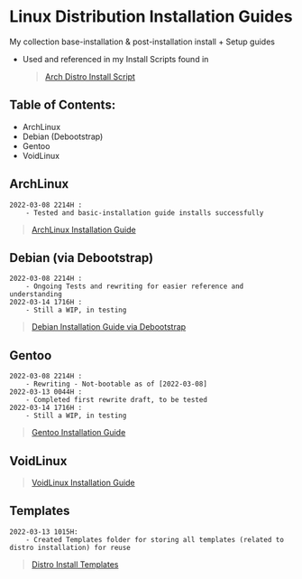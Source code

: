 # Linux Distribution Installation Guides

My collection base-installation & post-installation install + Setup guides

- Used and referenced in my Install Scripts found in 
	
	> [Arch Distro Install Script](https://github.com/Thanatisia/distro-installscript-arch)
	

## Table of Contents:
- ArchLinux
- Debian (Debootstrap)
- Gentoo
- VoidLinux

## ArchLinux

```
2022-03-08 2214H : 
	- Tested and basic-installation guide installs successfully
```

> [ArchLinux Installation Guide](ArchLinux)

## Debian (via Debootstrap)

```
2022-03-08 2214H : 
	- Ongoing Tests and rewriting for easier reference and understanding
2022-03-14 1716H :
	- Still a WIP, in testing
```

> [Debian Installation Guide via Debootstrap](Debian)

## Gentoo

```
2022-03-08 2214H : 
	- Rewriting - Not-bootable as of [2022-03-08]
2022-03-13 0044H : 
	- Completed first rewrite draft, to be tested
2022-03-14 1716H : 
	- Still a WIP, in testing
```

> [Gentoo Installation Guide](Gentoo)

## VoidLinux

> [VoidLinux Installation Guide](VoidLinux)


## Templates

```
2022-03-13 1015H:
	- Created Templates folder for storing all templates (related to distro installation) for reuse
```

> [Distro Install Templates](Templates)

